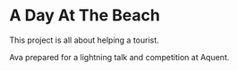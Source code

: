 # A Day At The Beach
This project is all about helping a tourist.

Ava prepared for a lightning talk and competition at Aquent.